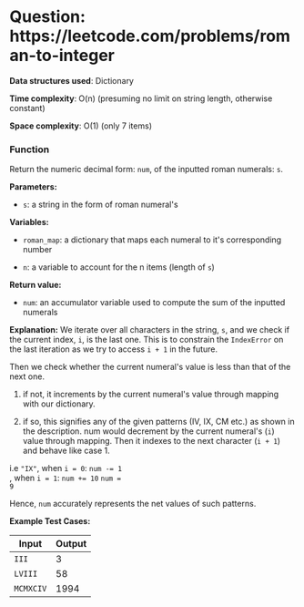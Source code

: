 <h1>Question: https://leetcode.com/problems/roman-to-integer</h1>

**Data structures used**: Dictionary

**Time complexity**: O(n) (presuming no limit on string length, otherwise constant)

**Space complexity**: O(1) (only 7 items)

<h3>Function</h3>
Return the numeric decimal form: <code>num</code>, of the inputted roman numerals: <code>s</code>.


**Parameters:**
- <code>s</code>: a string in the form of roman numeral's

**Variables:**
- <code>roman_map</code>: a dictionary that maps each numeral to it's corresponding number

- <code>n</code>: a variable to account for the n items (length of <code>s</code>)

**Return value:**
- <code>num</code>: an accumulator variable used to compute the sum of the inputted numerals

**Explanation:**
We iterate over all characters in the string, <code>s</code>, and we check
if the current index, <code>i</code>, is the last one. This is to constrain the <code>IndexError</code> on the last iteration as we try to access <code>i + 1</code> in the future.

Then we check whether the current numeral's value
is less than that of the next one.

1) if not, it increments by the current numeral's value through mapping with our dictionary.

2) if so, this signifies any of the given patterns (IV, IX, CM etc.) as shown in the description. num would decrement by the current numeral's (<code>i</code>) value through mapping. Then it indexes to the next character (<code>i + 1</code>) and behave like case 1.

  i.e <code>"IX"</code>, when <code>i = 0</code>: <code>num -= 1 </code>, when <code>i = 1</code>: <code>num += 10</code>
      <code>num = 9</code>

Hence, <code>num</code> accurately represents the net values of such patterns.

**Example Test Cases:**


| Input  | Output |
| ------------- | ------------- |
| <code>III</code>  | 3  |
| <code>LVIII</code>  | 58  |
| <code>MCMXCIV</code> | 1994 |
